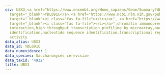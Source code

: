 ```yaml
---
csv: UBX3,<a href="https://www.ensembl.org/Homo_sapiens/Gene/Summary?db=core;g=YDL091C"
  target="_blank">YDL091C</a>,<a href="https://www.ncbi.nlm.nih.gov/pubmed/15343339"
  target="_blank"><i class="fas fa-file"></i></a>", <a href="https://www.ncbi.nlm.nih.gov/pubmed/16926161"
  target="_blank"><i class="fas fa-file"></i></a>",chromatin immunoprecipitation assay,direct
  interaction,high throughput transcription profiling by microarray,nucleotide sequence
  identification,nucleotide sequence identification,transcriptional regulation,up-regulates
  activity
data_alias: UBX3
data_id: YDL091C
data_numevidence: 1
data_species: Saccharomyces cerevisiae
data_taxid: '4932'
title: UBX3
---
```

